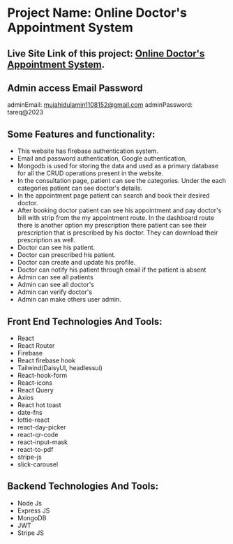 # Project Name: Online Doctor's Appointment System

## Live Site Link of this project: [Online Doctor's Appointment System](https://doctor-s-portal-56002.web.app/).

## Admin access Email Password

adminEmail: mujahidulamin1108152@gmail.com
adminPassword: tareq@2023

## Some Features and functionality:

- This website has firebase authentication system.
- Email and password authentication, Google authentication,
- Mongodb is used for storing the data and used as a primary database for all the CRUD operations present in the website.
- In the consultation page, patient can see the categories. Under the each categories patient can see doctor's details.
- In the appointment page patient can search and book their desired doctor.
- After booking doctor patient can see his appointment and pay doctor's bill with strip from the my appointment route. In the dashboard route there is another option my prescription there patient can see their prescription that is prescribed by his doctor. They can download their prescription as well.
- Doctor can see his patient.
- Doctor can prescribed his patient.
- Doctor can create and update his profile.
- Doctor can notify his patient through email if the patient is absent
- Admin can see all patients
- Admin can see all doctor's
- Admin can verify doctor's
- Admin can make others user admin.

## Front End Technologies And Tools:

- React
- React Router
- Firebase
- React firebase hook
- Tailwind(DaisyUI, headlessui)
- React-hook-form
- React-icons
- React Query
- Axios
- React hot toast
- date-fns
- lottie-react
- react-day-picker
- react-qr-code
- react-input-mask
- react-to-pdf
- stripe-js
- slick-carousel

## Backend Technologies And Tools:

- Node Js
- Express JS
- MongoDB
- JWT
- Stripe JS
